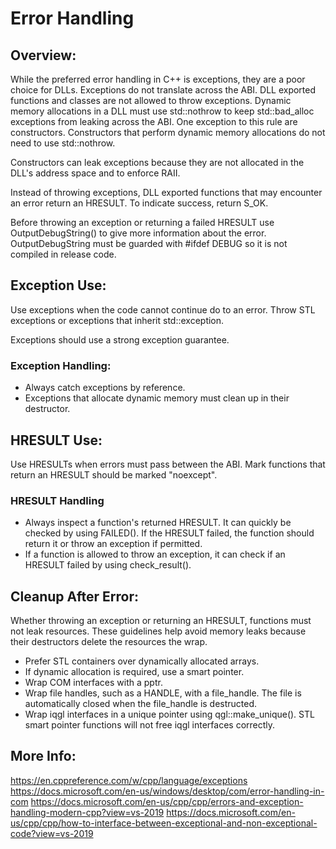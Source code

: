Error Handling
==============

## Overview:
While the preferred error handling in C++ is exceptions, they are a poor choice 
for DLLs. Exceptions do not translate across the ABI. DLL exported functions 
and classes are not allowed to throw exceptions. Dynamic memory allocations in 
a DLL must use std::nothrow to keep std::bad_alloc exceptions from leaking 
across the ABI. One exception to this rule are constructors. Constructors that 
perform dynamic memory allocations do not need to use std::nothrow.  

Constructors can leak exceptions because they are not allocated in the DLL's 
address space and to enforce RAII.  

Instead of throwing exceptions, DLL exported functions that may encounter an 
error return an HRESULT. To indicate success, return S_OK.  

Before throwing an exception or returning a failed HRESULT use 
OutputDebugString() to give more information about the error. OutputDebugString 
must be guarded with #ifdef DEBUG so it is not compiled in release code.

## Exception Use:
Use exceptions when the code cannot continue do to an error. Throw STL 
exceptions or exceptions that inherit std::exception.  

Exceptions should use a strong exception guarantee.

### Exception Handling:
* Always catch exceptions by reference.
* Exceptions that allocate dynamic memory must clean up in their destructor.

## HRESULT Use:
Use HRESULTs when errors must pass between the ABI. Mark functions that return 
an HRESULT should be marked "noexcept".

### HRESULT Handling
* Always inspect a function's returned HRESULT. It can quickly be checked by 
  using FAILED(). If the HRESULT failed, the function should return it or
  throw an exception if permitted.
* If a function is allowed to throw an exception, it can check if an HRESULT 
  failed by using check_result().

## Cleanup After Error:
Whether throwing an exception or returning an HRESULT, functions must not leak
resources. These guidelines help avoid memory leaks because their destructors 
delete the resources the wrap.
* Prefer STL containers over dynamically allocated arrays.
* If dynamic allocation is required, use a smart pointer.
* Wrap COM interfaces with a pptr.
* Wrap file handles, such as a HANDLE, with a file_handle. The file is  
  automatically closed when the file_handle is destructed.
* Wrap iqgl interfaces in a unique pointer using qgl::make_unique(). STL smart
  pointer functions will not free iqgl interfaces correctly. 

## More Info:
https://en.cppreference.com/w/cpp/language/exceptions
https://docs.microsoft.com/en-us/windows/desktop/com/error-handling-in-com
https://docs.microsoft.com/en-us/cpp/cpp/errors-and-exception-handling-modern-cpp?view=vs-2019
https://docs.microsoft.com/en-us/cpp/cpp/how-to-interface-between-exceptional-and-non-exceptional-code?view=vs-2019